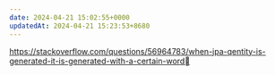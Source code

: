 ```yaml
---
date: 2024-04-21 15:02:55+0000
updatedAt: 2024-04-21 15:23:53+8680
---
```

https://stackoverflow.com/questions/56964783/when-jpa-qentity-is-generated-it-is-generated-with-a-certain-word